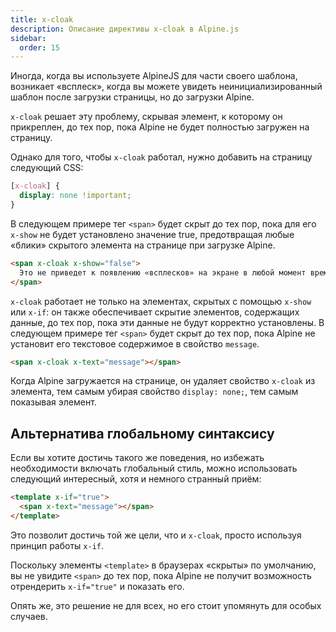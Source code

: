 ```yaml
---
title: x-cloak
description: Описание директивы x-cloak в Alpine.js
sidebar:
  order: 15
---
```


Иногда, когда вы используете AlpineJS для части своего шаблона, возникает «всплеск», когда вы можете увидеть неинициализированный шаблон после загрузки страницы, но до загрузки Alpine.

`x-cloak` решает эту проблему, скрывая элемент, к которому он прикреплен, до тех пор, пока Alpine не будет полностью загружен на страницу.

Однако для того, чтобы `x-cloak` работал, нужно добавить на страницу следующий CSS:

```css
[x-cloak] {
  display: none !important;
}
```

В следующем примере тег `<span>` будет скрыт до тех пор, пока для его `x-show` не будет установлено значение true, предотвращая любые «блики» скрытого элемента на странице при загрузке Alpine.

```html "x-cloak"
<span x-cloak x-show="false">
  Это не приведет к появлению «всплесков» на экране в любой момент времени
</span>
```

`x-cloak` работает не только на элементах, скрытых с помощью `x-show` или `x-if`: он также обеспечивает скрытие элементов, содержащих данные, до тех пор, пока эти данные не будут корректно установлены. В следующем примере тег `<span>` будет скрыт до тех пор, пока Alpine не установит его текстовое содержимое в свойство `message`.

```html "x-cloak"
<span x-cloak x-text="message"></span>
```

Когда Alpine загружается на странице, он удаляет свойство `x-cloak` из элемента, тем самым убирая свойство `display: none;`, тем самым показывая элемент.

## Альтернатива глобальному синтаксису

Если вы хотите достичь такого же поведения, но избежать необходимости включать глобальный стиль, можно использовать следующий интересный, хотя и немного странный приём:

```html "x-if="true""
<template x-if="true">
  <span x-text="message"></span>
</template>
```

Это позволит достичь той же цели, что и `x-cloak`, просто используя принцип работы `x-if`.

Поскольку элементы `<template>` в браузерах «скрыты» по умолчанию, вы не увидите `<span>` до тех пор, пока Alpine не получит возможность отрендерить `x-if="true"` и показать его.

Опять же, это решение не для всех, но его стоит упомянуть для особых случаев.
